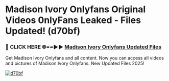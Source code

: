 # Madison Ivory Onlyfans Original Videos 0nlyFans Leaked - Files Updated! (d70bf)

<h3>🔴 CLICK HERE 🌐==►► <a href="https://tinyurl.com/ehrbuxhb" rel="nofollow">Madison Ivory Onlyfans Updated Files</a></h3>

Get Madison Ivory Onlyfans and all content. Now you can access all videos and pictures of Madison Ivory Onlyfans. New Updated Files 2025!

[![d70bf](https://i.imgur.com/lVYEuWS.gif)](https://tinyurl.com/ehrbuxhb)
